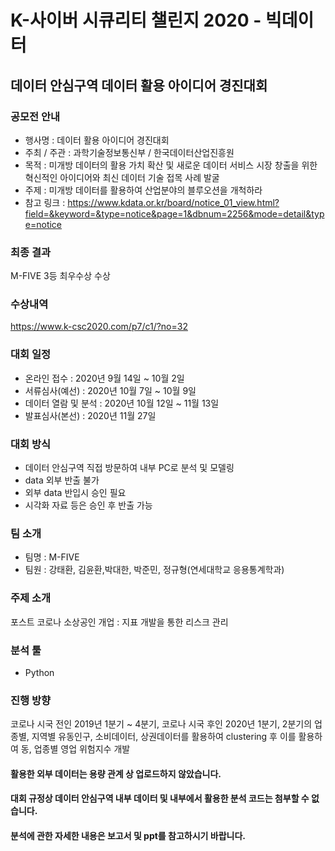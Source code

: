 # K-사이버 시큐리티 챌린지 2020 - 빅데이터
## 데이터 안심구역 데이터 활용 아이디어 경진대회

### 공모전 안내
* 행사명 : 데이터 활용 아이디어 경진대회
* 주최 / 주관 : 과학기술정보통신부 / 한국데이터산업진흥원
* 목적 : 미개방 데이터의 활용 가치 확산 및 새로운 데이터 서비스 시장 창출을 위한 혁신적인 아이디어와 최신 데이터 기술 접목 사례 발굴
* 주제 : 미개방 데이터를 활용하여 산업분야의 블루오션을 개척하라
* 참고 링크 : https://www.kdata.or.kr/board/notice_01_view.html?field=&keyword=&type=notice&page=1&dbnum=2256&mode=detail&type=notice

### 최종 결과
M-FIVE 3등 최우수상 수상

### 수상내역
https://www.k-csc2020.com/p7/c1/?no=32

### 대회 일정
* 온라인 접수 : 2020년 9월 14일 ~ 10월 2일
* 서류심사(예선) : 2020년 10월 7일 ~ 10월 9일
* 데이터 열람 및 분석 : 2020년 10월 12일 ~ 11월 13일
* 발표심사(본선) : 2020년 11월 27일 

### 대회 방식
* 데이터 안심구역 직접 방문하여 내부 PC로 분석 및 모델링
* data 외부 반출 불가
* 외부 data 반입시 승인 필요
* 시각화 자료 등은 승인 후 반출 가능

### 팀 소개
* 팀명 : M-FIVE
* 팀원 : 강태환, 김윤환,박대한, 박준민, 정규형(연세대학교 응용통계학과)

### 주제 소개
포스트 코로나 소상공인 개업 : 지표 개발을 통한 리스크 관리

### 분석 툴
* Python

### 진행 방향
코로나 시국 전인 2019년 1분기 ~ 4분기, 코로나 시국 후인 2020년 1분기, 2분기의 업종별, 지역별 유동인구, 소비데이터, 상권데이터를 활용하여 clustering 후 이를 활용하여 동, 업종별 영업 위험지수 개발

#### 활용한 외부 데이터는 용량 관계 상 업로드하지 않았습니다.
#### 대회 규정상 데이터 안심구역 내부 데이터 및 내부에서 활용한 분석 코드는 첨부할 수 없습니다.
#### 분석에 관한 자세한 내용은 보고서 및 ppt를 참고하시기 바랍니다.
